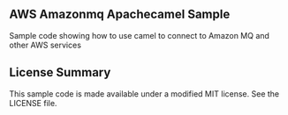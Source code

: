## AWS Amazonmq Apachecamel Sample

Sample code showing how to use camel to connect to Amazon MQ and other AWS services

## License Summary

This sample code is made available under a modified MIT license. See the LICENSE file.
